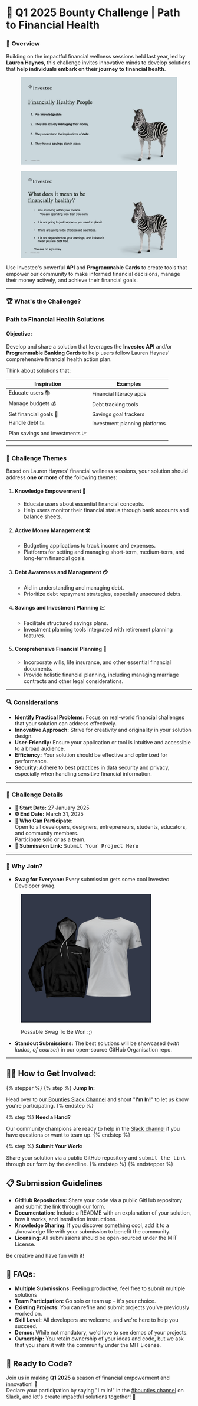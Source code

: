 # 🎯 Q1 2025 Bounty Challenge | Path to Financial Health

### 📢 Overview

Building on the impactful financial wellness sessions held last year, led by **Lauren Haynes**, this challenge invites innovative minds to develop solutions that **help individuals embark on their journey to financial health**.&#x20;

<figure><img src="../../.gitbook/assets/Screenshot 2025-01-23 at 14.35.59.png" alt=""><figcaption></figcaption></figure>

<figure><img src="../../.gitbook/assets/Screenshot 2025-01-23 at 14.44.51.png" alt=""><figcaption></figcaption></figure>

Use Investec's powerful **API** and **Programmable Cards** to create tools that empower our community to make informed financial decisions, manage their money actively, and achieve their financial goals.

***

### 🏆 What's the Challenge?

### **Path to Financial Health Solutions**

#### **Objective:**

Develop and share a solution that leverages the **Investec API** and/or **Programmable Banking Cards** to help users follow Lauren Haynes' comprehensive financial health action plan.

Think about solutions that:

| Inspiration                     | Examples                      |
| ------------------------------- | ----------------------------- |
| Educate users 📚                | Financial literacy apps       |
| Manage budgets 💰               | Debt tracking tools           |
| Set financial goals 🎯          | Savings goal trackers         |
| Handle debt 📉                  | Investment planning platforms |
| Plan savings and investments 📈 |                               |

***

### 🎯 Challenge Themes

Based on Lauren Haynes' financial wellness sessions, your solution should address **one or more** of the following themes:

1. #### **Knowledge Empowerment** 📘
   * Educate users about essential financial concepts.
   * Help users monitor their financial status through bank accounts and balance sheets.
2. #### **Active Money Management** 🛠️
   * Budgeting applications to track income and expenses.
   * Platforms for setting and managing short-term, medium-term, and long-term financial goals.
3. #### **Debt Awareness and Management** 💳
   * Aid in understanding and managing debt.
   * Prioritize debt repayment strategies, especially unsecured debts.
4. #### **Savings and Investment Planning** 💹
   * Facilitate structured savings plans.
   * Investment planning tools integrated with retirement planning features.
5. #### **Comprehensive Financial Planning** 📝
   * Incorporate wills, life insurance, and other essential financial documents.
   * Provide holistic financial planning, including managing marriage contracts and other legal considerations.

***

### 🔍 Considerations

* **Identify Practical Problems:** Focus on real-world financial challenges that your solution can address effectively.
* **Innovative Approach:** Strive for creativity and originality in your solution design.
* **User-Friendly:** Ensure your application or tool is intuitive and accessible to a broad audience.
* **Efficiency:** Your solution should be effective and optimized for performance.
* **Security:** Adhere to best practices in data security and privacy, especially when handling sensitive financial information.

***

### 📅 Challenge Details

* **📅 Start Date:** 27 January 2025
* **⏰ End Date:** March 31, 2025
* **👥 Who Can Participate:**\
  Open to all developers, designers, entrepreneurs, students, educators, and community members.\
  Participate solo or as a team.
* **🔗 Submission Link:** <kbd>Submit Your Project Here</kbd>

***

### 🏅 Why Join?&#x20;

* **Swag for Everyone:** Every submission gets some cool Investec Developer swag.&#x20;

<figure><img src="../../.gitbook/assets/Screenshot 2024-04-19 at 08.39.52.png" alt="" width="354"><figcaption><p>Possable Swag To Be Won :;)</p></figcaption></figure>

* **Standout Submissions:** The best solutions will be showcased (_with kudos, of course!_) in our open-source GitHub Organisation repo.&#x20;

***

## 🧑‍💻 How to Get Involved:&#x20;

{% stepper %}
{% step %}
**Jump In:**

Head over to our[ Bounties Slack Channel](https://investec-dev-com.slack.com/archives/C05MNBE2G3C) and shout "**I'm In!**" to let us know you're participating.&#x20;
{% endstep %}

{% step %}
**Need a Hand?**

Our community champions are ready to help in the [Slack channel](https://investec-dev-com.slack.com/archives/C05MNBE2G3C) if you have questions or want to team up.&#x20;
{% endstep %}

{% step %}
**Submit Your Work:**

Share your solution via a public GitHub repository and <kbd>submit the link</kbd> through our form by the deadline.&#x20;
{% endstep %}
{% endstepper %}

## 📋 Submission Guidelines&#x20;

* **GitHub Repositories:** Share your code via a public GitHub repository and submit the link through our form.&#x20;
* **Documentation**: Include a README with an explanation of your solution, how it works, and installation instructions.&#x20;
* **Knowledge Sharing**: If you discover something cool, add it to a ./knowledge file with your submission to benefit the community.&#x20;
* **Licensing**: All submissions should be open-sourced under the MIT License.&#x20;

Be creative and have fun with it!&#x20;

## 🤔 FAQs:&#x20;

* **Multiple Submissions:** Feeling productive, feel free to submit multiple solutions
* **Team Participation:** Go solo or team up – it's your choice.
* **Existing Projects:** You can refine and submit projects you've previously worked on.
* **Skill Level:** All developers are welcome, and we're here to help you succeed.
* **Demos:** While not mandatory, we'd love to see demos of your projects.
* **Ownership:** You retain ownership of your ideas and code, but we ask that you share it with the community under the MIT License.

## 🚀 Ready to Code?&#x20;

Join us in making **Q1 2025** a season of financial empowerment and innovation! 🌟\
Declare your participation by saying "I'm in!" in the [#bounties channel](https://investec-dev-com.slack.com/archives/C05MNBE2G3C) on Slack, and let's create impactful solutions together! 🤝
